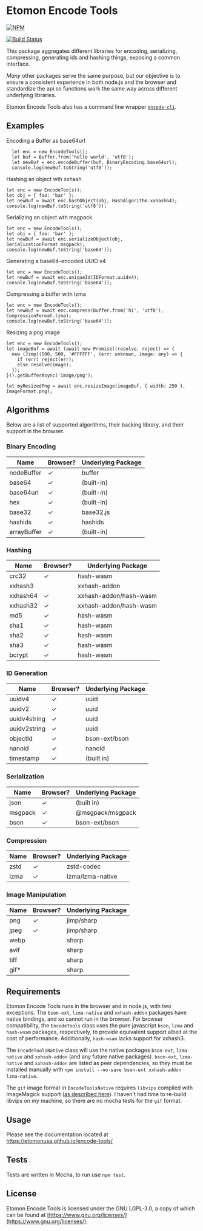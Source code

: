 # Etomon Encode Tools

[![NPM](https://nodei.co/npm/@etomon/encode-tools.png)](https://nodei.co/npm/@etomon/encode-tools/)

[![Build Status](https://travis-ci.com/EtomonUSA/encode-tools.svg?branch=master)](https://travis-ci.com/EtomonUSA/encode-tools)

This package aggregates different libraries for encoding, serializing, compressing, generating ids and hashing things, exposing a common interface. 

*Many* other packages serve the same purpose, but our objective is to ensure a consistent experience in both node.js and the browser and standardize the api so functions work the same way across different underlying libraries.

Etomon Encode Tools also has a command line wrapper [`encode-cli`](https://github.com/znetstar/encode-cli).

## Examples
Encoding a Buffer as base64url

```
  let enc = new EncodeTools();
  let buf = Buffer.from('hello world', 'utf8');
  let newBuf = enc.encodeBuffer(buf, BinaryEncoding.base64url);
  console.log(newBuf.toString('utf8'));
```

Hashing an object wth xxhash
```
let enc = new EncodeTools();
let obj = { foo: 'bar' };
let newBuf = await enc.hashObject(obj, HashAlgorithm.xxhash64);
console.log(newBuf.toString('utf8'));
```

Serializing an object wth msgpack
```
let enc = new EncodeTools();
let obj = { foo: 'bar' };
let newBuf = await enc.serializeObject(obj, SerializationFormat.msgpack);
console.log(newBuf.toString('base64'));
```

Generating a base64-encoded UUID v4
```
let enc = new EncodeTools();
let newBuf = await enc.uniqueId(IDFormat.uuidv4);
console.log(newBuf.toString('base64'));
```


Compressing a buffer with lzma
```
let enc = new EncodeTools();
let newBuf = await enc.compress(Buffer.from('hi', 'utf8'), CompressionFormat.lzma);
console.log(newBuf.toString('base64'));
```

Resizing a png image
```
let enc = new EncodeTools();
let imageBuf = await (await new Promise((resolve, reject) => {
  new (Jimp)(500, 500, '#FFFFFF', (err: unknown, image: any) => {
    if (err) reject(err);
    else resolve(image);
  });
})).getBufferAsync('image/png');

let myResizedPng = await enc.resizeImage(imageBuf, { width: 250 }, ImageFormat.png);
```


## Algorithms

Below are a list of supported algorithms, their backing library, and their support in the browser.

### Binary Encoding

| Name        | Browser? | Underlying Package |
|-------------|----------|--------------------|
| nodeBuffer  | ✓        | buffer             |
| base64      | ✓        | (built-in)         |
| base64url   | ✓        | (built-in)         |
| hex         | ✓        | (built-in)         |
| base32      | ✓        | base32.js          |
| hashids     | ✓        | hashids            |
| arrayBuffer | ✓        | (built-in)         |

### Hashing
| Name     | Browser? | Underlying Package     |
|----------|----------|------------------------|
| crc32    | ✓        | hash-wasm              |
| xxhash3  |          | xxhash-addon           |
| xxhash64 | ✓        | xxhash-addon/hash-wasm |
| xxhash32 | ✓        | xxhash-addon/hash-wasm |
| md5      | ✓        | hash-wasm              |
| sha1     | ✓        | hash-wasm              |
| sha2     | ✓        | hash-wasm              |
| sha3     | ✓        | hash-wasm              |
| bcrypt   | ✓        | hash-wasm              |

### ID Generation

| Name         | Browser? | Underlying Package |
|--------------|----------|--------------------|
| uuidv4       | ✓        | uuid               |
| uuidv2       | ✓        | uuid               |
| uuidv4string | ✓        | uuid               |
| uuidv2string | ✓        | uuid               |
| objectId     | ✓        | bson-ext/bson      |
| nanoid       | ✓        | nanoid             |
| timestamp    | ✓        | (built in)         |

### Serialization

| Name    | Browser? | Underlying Package |
|---------|----------|--------------------|
| json    | ✓        | (built in)         |
| msgpack | ✓        | @msgpack/msgpack   |
| bson    | ✓        | bson-ext/bson      

### Compression

| Name    | Browser? | Underlying Package |
|---------|----------|--------------------|
| zstd    | ✓        | zstd-codec         |
| lzma    | ✓        | lzma/lzma-native   |

### Image Manipulation

| Name    | Browser? | Underlying Package |
|---------|----------|--------------------|
| png     | ✓        | jimp/sharp         |
| jpeg    | ✓        | jimp/sharp         |
| webp    |          | sharp              |
| avif    |          | sharp              |
| tiff    |          | sharp              |
| gif*    |          | sharp              |

## Requirements

Etomon Encode Tools runs in the browser and in node.js, with two exceptions. The `bson-ext`, `lzma-native` and `xxhash-addon` packages have native bindings, and so cannot run in the browser. For browser compatibility, the `EncodeTools` class uses the pure javascript `bson`, `lzma` and `hash-wsam` packages, respectively,  to provide equivalent support albeit at the cost of performance. Additionally, `hash-wsam` lacks support for xxhash3.

The `EncodeToolsNative` class will use the native packages `bson-ext`, `lzma-native` and `xxhash-addon` (and any future native packages). `bson-ext`, `lzma-native` and `xxhash-addon` are listed as peer dependencies, so they must be installed manually with `npm install --no-save bson-ext xxhash-addon lzma-native`.

The `gif` image format in `EncodeToolsNative` requires `libvips` compiled with ImageMagick support ([as described here](https://zb.gy/qPJH)). I haven't had time to re-build libvips on my machine, so there are no mocha tests for the `gif` format.

## Usage

Please see the documentation located at https://etomonusa.github.io/encode-tools/

## Tests

Tests are written in Mocha, to run use `npm test`.

## License

Etomon Encode Tools is licensed under the GNU LGPL-3.0, a copy of which can be found at [https://www.gnu.org/licenses/](https://www.gnu.org/licenses/).
